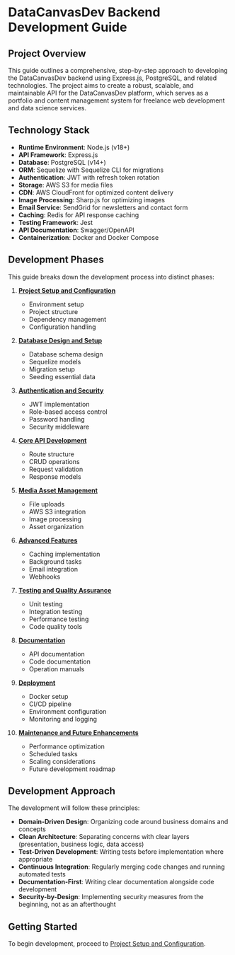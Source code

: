# DataCanvasDev Backend Development Guide

## Project Overview

This guide outlines a comprehensive, step-by-step approach to developing the DataCanvasDev backend using Express.js, PostgreSQL, and related technologies. The project aims to create a robust, scalable, and maintainable API for the DataCanvasDev platform, which serves as a portfolio and content management system for freelance web development and data science services.

## Technology Stack

- **Runtime Environment**: Node.js (v18+)
- **API Framework**: Express.js
- **Database**: PostgreSQL (v14+)
- **ORM**: Sequelize with Sequelize CLI for migrations
- **Authentication**: JWT with refresh token rotation
- **Storage**: AWS S3 for media files
- **CDN**: AWS CloudFront for optimized content delivery
- **Image Processing**: Sharp.js for optimizing images
- **Email Service**: SendGrid for newsletters and contact form
- **Caching**: Redis for API response caching
- **Testing Framework**: Jest
- **API Documentation**: Swagger/OpenAPI
- **Containerization**: Docker and Docker Compose

## Development Phases

This guide breaks down the development process into distinct phases:

1. **[Project Setup and Configuration](01-project-setup.md)**
   - Environment setup
   - Project structure
   - Dependency management
   - Configuration handling

2. **[Database Design and Setup](02-database-design.md)**
   - Database schema design
   - Sequelize models
   - Migration setup
   - Seeding essential data

3. **[Authentication and Security](03-authentication-security.md)**
   - JWT implementation
   - Role-based access control
   - Password handling
   - Security middleware

4. **[Core API Development](04-core-api-development.md)**
   - Route structure
   - CRUD operations
   - Request validation
   - Response models

5. **[Media Asset Management](05-asset-management.md)**
   - File uploads
   - AWS S3 integration
   - Image processing
   - Asset organization

6. **[Advanced Features](06-advanced-features.md)**
   - Caching implementation
   - Background tasks
   - Email integration
   - Webhooks

7. **[Testing and Quality Assurance](07-testing-qa.md)**
   - Unit testing
   - Integration testing
   - Performance testing
   - Code quality tools

8. **[Documentation](08-documentation.md)**
   - API documentation
   - Code documentation
   - Operation manuals

9. **[Deployment](09-deployment.md)**
   - Docker setup
   - CI/CD pipeline
   - Environment configuration
   - Monitoring and logging

10. **[Maintenance and Future Enhancements](10-maintenance.md)**
    - Performance optimization
    - Scheduled tasks
    - Scaling considerations
    - Future development roadmap

## Development Approach

The development will follow these principles:

- **Domain-Driven Design**: Organizing code around business domains and concepts
- **Clean Architecture**: Separating concerns with clear layers (presentation, business logic, data access)
- **Test-Driven Development**: Writing tests before implementation where appropriate
- **Continuous Integration**: Regularly merging code changes and running automated tests
- **Documentation-First**: Writing clear documentation alongside code development
- **Security-by-Design**: Implementing security measures from the beginning, not as an afterthought

## Getting Started

To begin development, proceed to [Project Setup and Configuration](01-project-setup.md). 